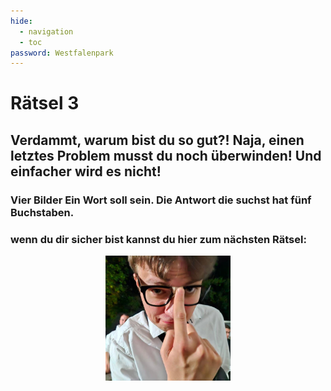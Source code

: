 ```yaml
---
hide:
  - navigation
  - toc
password: Westfalenpark
---
```



# Rätsel 3
## Verdammt, warum bist du so gut?! Naja, einen letztes Problem musst du noch überwinden! Und einfacher wird es nicht!
### Vier Bilder Ein Wort soll sein. Die Antwort die suchst hat fünf Buchstaben.

### **wenn du dir sicher bist kannst du hier zum nächsten Rätsel:**  
<a href="/Rätsel4" target="_blank">
    <img src="/img/Schlaubi.jpg" alt="Button" width="200" style="display: block; margin: 0 auto;">
</a>
